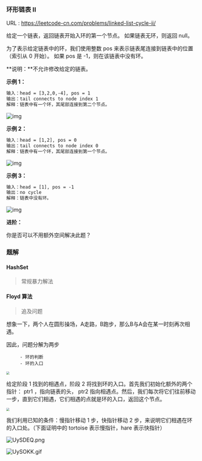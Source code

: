 

### 环形链表 II

URL : https://leetcode-cn.com/problems/linked-list-cycle-ii/

给定一个链表，返回链表开始入环的第一个节点。 如果链表无环，则返回 null。

为了表示给定链表中的环，我们使用整数 pos 来表示链表尾连接到链表中的位置（索引从 0 开始）。 如果 pos 是 -1，则在该链表中没有环。

**说明：**不允许修改给定的链表。

**示例 1：**

```reStructuredText
输入：head = [3,2,0,-4], pos = 1
输出：tail connects to node index 1
解释：链表中有一个环，其尾部连接到第二个节点。
```

![img](https://assets.leetcode-cn.com/aliyun-lc-upload/uploads/2018/12/07/circularlinkedlist.png) 

**示例 2：**

```reStructuredText
输入：head = [1,2], pos = 0
输出：tail connects to node index 0
解释：链表中有一个环，其尾部连接到第一个节点。
```

![img](https://assets.leetcode-cn.com/aliyun-lc-upload/uploads/2018/12/07/circularlinkedlist_test2.png) 

**示例 3：**

```reStructuredText
输入：head = [1], pos = -1
输出：no cycle
解释：链表中没有环。
```

![img](https://assets.leetcode-cn.com/aliyun-lc-upload/uploads/2018/12/07/circularlinkedlist_test3.png) 



**进阶：**

你是否可以不用额外空间解决此题？



### 题解

#### **HashSet** 

> 常规暴力解法

#### **Floyd 算法**

> 追及问题

想象一下，两个人在圆形操场，A走路，B跑步，那么B与A会在某一时刻再次相遇。

因此，问题分解为两步

		 - 环的判断
		 - 环的入口

<img src="https://pic.leetcode-cn.com/ea37804a3d86a51a1bf827b9068e1f515ffddf840a0563ea0d1174c58ac64352-image.png" style="zoom:50%;" /> 

给定阶段 1 找到的相遇点，阶段 2 将找到环的入口。首先我们初始化额外的两个指针： ptr1 ，指向链表的头， ptr2 指向相遇点。然后，我们每次将它们往前移动一步，直到它们相遇，它们相遇的点就是环的入口，返回这个节点。

<img src="https://pic.leetcode-cn.com/99987d4e679fdfbcfd206a4429d9b076b46ad09bd2670f886703fb35ef130635-image.png" style="zoom:50%;" /> 

我们利用已知的条件：慢指针移动 1 步，快指针移动 2 步，来说明它们相遇在环的入口处。（下面证明中的 tortoise 表示慢指针，hare 表示快指针）

![UySDEQ.png](https://s1.ax1x.com/2020/07/17/UySDEQ.png) 



![UySOKK.gif](https://s1.ax1x.com/2020/07/17/UySOKK.gif) 

